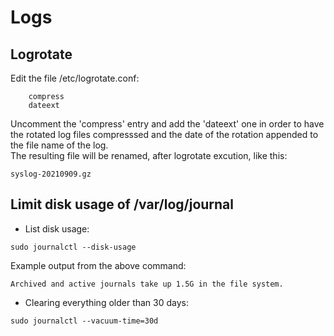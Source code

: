 # Logs
## Logrotate

Edit the file /etc/logrotate.conf:

        compress
        dateext

Uncomment the 'compress' entry and add the 'dateext' one in order to have the rotated log files compresssed and the date of the rotation appended to the file name of the log.  
The resulting file will be renamed, after logrotate excution, like this:

``syslog-20210909.gz``

## Limit disk usage of /var/log/journal

* List disk usage:  

``sudo journalctl --disk-usage``

Example output from the above command:  

``Archived and active journals take up 1.5G in the file system.``

* Clearing everything older than 30 days:

``sudo journalctl --vacuum-time=30d``

